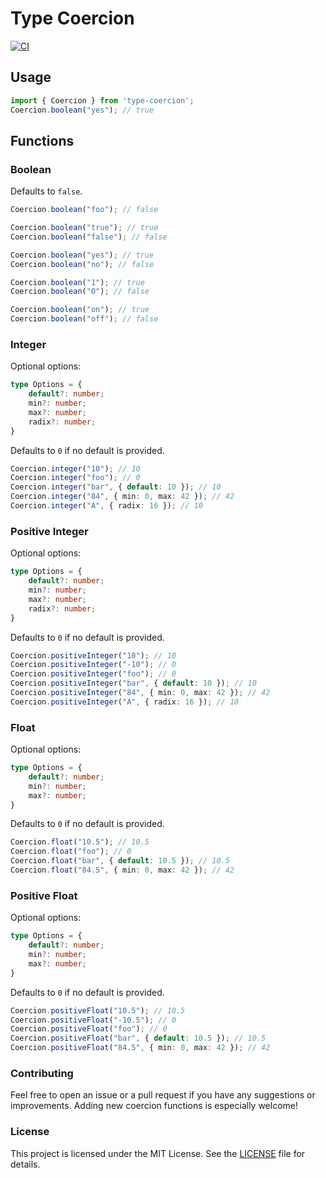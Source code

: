 # Type Coercion

[![CI](https://github.com/Lqvrent/type-coercion/actions/workflows/main.yml/badge.svg)](https://github.com/Lqvrent/type-coercion/actions/workflows/main.yml)

## Usage
```ts
import { Coercion } from 'type-coercion';
Coercion.boolean("yes"); // true
```

## Functions
### Boolean
Defaults to `false`.
```ts
Coercion.boolean("foo"); // false

Coercion.boolean("true"); // true
Coercion.boolean("false"); // false

Coercion.boolean("yes"); // true
Coercion.boolean("no"); // false

Coercion.boolean("1"); // true
Coercion.boolean("0"); // false

Coercion.boolean("on"); // true
Coercion.boolean("off"); // false
```

### Integer
Optional options:
```ts
type Options = {
    default?: number;
    min?: number;
    max?: number;
    radix?: number;
}
```
Defaults to `0` if no default is provided.
```ts
Coercion.integer("10"); // 10
Coercion.integer("foo"); // 0
Coercion.integer("bar", { default: 10 }); // 10
Coercion.integer("84", { min: 0, max: 42 }); // 42
Coercion.integer("A", { radix: 16 }); // 10
```

### Positive Integer
Optional options:
```ts
type Options = {
    default?: number;
    min?: number;
    max?: number;
    radix?: number;
}
```
Defaults to `0` if no default is provided.
```ts
Coercion.positiveInteger("10"); // 10
Coercion.positiveInteger("-10"); // 0
Coercion.positiveInteger("foo"); // 0
Coercion.positiveInteger("bar", { default: 10 }); // 10
Coercion.positiveInteger("84", { min: 0, max: 42 }); // 42
Coercion.positiveInteger("A", { radix: 16 }); // 10
```

### Float
Optional options:
```ts
type Options = {
    default?: number;
    min?: number;
    max?: number;
}
```
Defaults to `0` if no default is provided.
```ts
Coercion.float("10.5"); // 10.5
Coercion.float("foo"); // 0
Coercion.float("bar", { default: 10.5 }); // 10.5
Coercion.float("84.5", { min: 0, max: 42 }); // 42
```

### Positive Float
Optional options:
```ts
type Options = {
    default?: number;
    min?: number;
    max?: number;
}
```
Defaults to `0` if no default is provided.
```ts
Coercion.positiveFloat("10.5"); // 10.5
Coercion.positiveFloat("-10.5"); // 0
Coercion.positiveFloat("foo"); // 0
Coercion.positiveFloat("bar", { default: 10.5 }); // 10.5
Coercion.positiveFloat("84.5", { min: 0, max: 42 }); // 42
```

### Contributing
Feel free to open an issue or a pull request if you have any suggestions or improvements. Adding new coercion functions is especially welcome!

### License
This project is licensed under the MIT License. See the [LICENSE](LICENSE) file for details.
